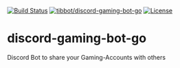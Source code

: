 [![Build Status](https://travis-ci.org/tibbots/discord-gaming-bot-go.svg?branch=develop)](https://travis-ci.org/tibbots/discord-gaming-bot-go)
[![tibbot/discord-gaming-bot-go](https://img.shields.io/docker/pulls/tibbot/discord-gaming-bot-go.svg)](https://hub.docker.com/r/tibbot/discord-gaming-bot-go/)
[![License](https://img.shields.io/github/license/mashape/apistatus.svg?maxAge=2592000)]()

# discord-gaming-bot-go
Discord Bot to share your Gaming-Accounts with others
